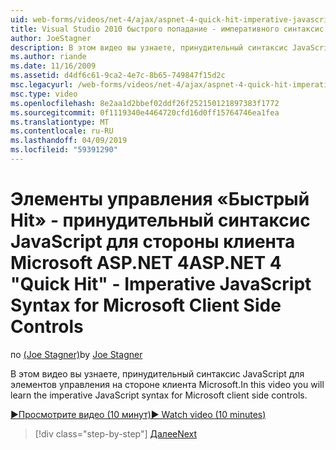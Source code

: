 ```yaml
---
uid: web-forms/videos/net-4/ajax/aspnet-4-quick-hit-imperative-javascript-syntax-for-microsoft-client-side-controls
title: Visual Studio 2010 быстрого попадание - императивного синтаксис JavaScript для стороны клиента Microsoft управляет | Документация Майкрософт
author: JoeStagner
description: В этом видео вы узнаете, принудительный синтаксис JavaScript для элементов управления на стороне клиента Microsoft.
ms.author: riande
ms.date: 11/16/2009
ms.assetid: d4df6c61-9ca2-4e7c-8b65-749847f15d2c
msc.legacyurl: /web-forms/videos/net-4/ajax/aspnet-4-quick-hit-imperative-javascript-syntax-for-microsoft-client-side-controls
msc.type: video
ms.openlocfilehash: 8e2aa1d2bbef02ddf26f252150121897383f1772
ms.sourcegitcommit: 0f1119340e4464720cfd16d0ff15764746ea1fea
ms.translationtype: MT
ms.contentlocale: ru-RU
ms.lasthandoff: 04/09/2019
ms.locfileid: "59391290"
---
```

# <a name="aspnet-4-quick-hit---imperative-javascript-syntax-for-microsoft-client-side-controls"></a><span data-ttu-id="1f014-103">Элементы управления «Быстрый Hit» - принудительный синтаксис JavaScript для стороны клиента Microsoft ASP.NET 4</span><span class="sxs-lookup"><span data-stu-id="1f014-103">ASP.NET 4 "Quick Hit" - Imperative JavaScript Syntax for Microsoft Client Side Controls</span></span>

<span data-ttu-id="1f014-104">по [(Joe Stagner)](https://github.com/JoeStagner)</span><span class="sxs-lookup"><span data-stu-id="1f014-104">by [Joe Stagner](https://github.com/JoeStagner)</span></span>

<span data-ttu-id="1f014-105">В этом видео вы узнаете, принудительный синтаксис JavaScript для элементов управления на стороне клиента Microsoft.</span><span class="sxs-lookup"><span data-stu-id="1f014-105">In this video you will learn the imperative JavaScript syntax for Microsoft client side controls.</span></span> 

[<span data-ttu-id="1f014-106">&#9654;Просмотрите видео (10 минут)</span><span class="sxs-lookup"><span data-stu-id="1f014-106">&#9654; Watch video (10 minutes)</span></span>](https://channel9.msdn.com/Blogs/ASP-NET-Site-Videos/aspnet-4-quick-hit-imperative-javascript-syntax-for-microsoft-client-side-controls)

> [!div class="step-by-step"]
> [<span data-ttu-id="1f014-107">Далее</span><span class="sxs-lookup"><span data-stu-id="1f014-107">Next</span></span>](aspnet-4-quick-hit-the-scriptloader.md)
